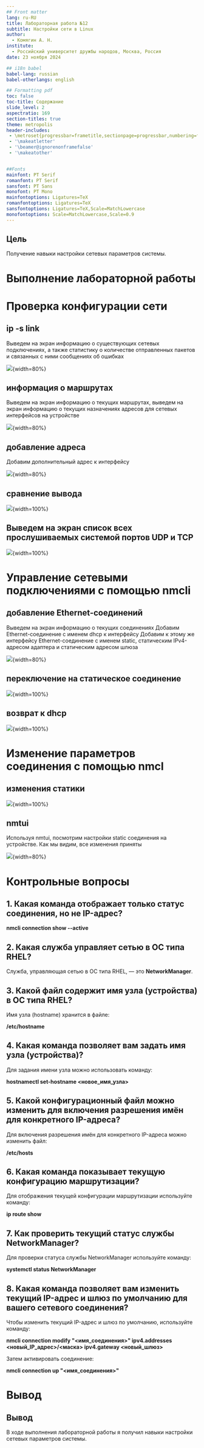 ```yaml
---
## Front matter
lang: ru-RU
title: Лабораторная работа №12
subtitle: Настройки сети в Linux
author:
  - Комягин А. Н.
institute:
  - Российский университет дружбы народов, Москва, Россия
date: 23 ноября 2024

## i18n babel
babel-lang: russian
babel-otherlangs: english

## Formatting pdf
toc: false
toc-title: Содержание
slide_level: 2
aspectratio: 169
section-titles: true
theme: metropolis
header-includes:
 - \metroset{progressbar=frametitle,sectionpage=progressbar,numbering=fraction}
 - '\makeatletter'
 - '\beamer@ignorenonframefalse'
 - '\makeatother'


##Fonts
mainfont: PT Serif
romanfont: PT Serif
sansfont: PT Sans
monofont: PT Mono
mainfontoptions: Ligatures=TeX
romanfontoptions: Ligatures=TeX
sansfontoptions: Ligatures=TeX,Scale=MatchLowercase
monofontoptions: Scale=MatchLowercase,Scale=0.9
---
```



## Цель

Получение навыки настройки сетевых параметров системы.

# Выполнение лабораторной работы

# Проверка конфигурации сети

## ip -s link

Выведем на экран информацию о существующих сетевых подключениях, а также статистику о количестве отправленных пакетов и связанных с ними сообщениях об ошибках

![](./image/1.PNG){width=80%}

## информация о маршрутах

Выведем на экран информацию о текущих маршрутах, выведем на экран информацию о текущих назначениях адресов для сетевых интерфейсов на устройстве 

![](./image/2.PNG){width=80%}

##  добавление адреса

Добавим дополнительный адрес к интерфейсу

![](./image/3.PNG){width=80%}

## сравнение вывода


![](./image/4.PNG){width=100%}


## Выведем на экран список всех прослушиваемых системой портов UDP и TCP

![](./image/5.PNG){width=100%}

# Управление сетевыми подключениями с помощью nmcli

## добавление Ethernet-соединений

Выведем на экран информацию о текущих соединениях
Добавим Ethernet-соединение с именем dhcp к интерфейсу
Добавим к этому же интерфейсу Ethernet-соединение с именем static, статическим
IPv4-адресом адаптера и статическим адресом шлюза

![](./image/6.PNG){width=80%}

## переключение на статическое соединение

![](./image/7.PNG){width=100%}

## возврат к dhcp

![](./image/8.PNG){width=100%}

# Изменение параметров соединения с помощью nmcl

## изменения статики

![](./image/9.PNG){width=100%}

## nmtui

Используя nmtui, посмотрим настройки static соединения на устройстве. Как мы видим, все изменения приняты

![](./image/10.PNG){width=80%}

# Контрольные вопросы

## 1. Какая команда отображает только статус соединения, но не IP-адрес?
   
   **nmcli connection show --active**

## 2. Какая служба управляет сетью в ОС типа RHEL?
   
   Служба, управляющая сетью в ОС типа RHEL, — это **NetworkManager**.

## 3. Какой файл содержит имя узла (устройства) в ОС типа RHEL?

   Имя узла (hostname) хранится в файле:
   
   **/etc/hostname**

## 4. Какая команда позволяет вам задать имя узла (устройства)?

   Для задания имени узла можно использовать команду:
   
  **hostnamectl set-hostname <новое_имя_узла>** 


## 5. Какой конфигурационный файл можно изменить для включения разрешения имён для конкретного IP-адреса?

   Для включения разрешения имён для конкретного IP-адреса можно изменить файл:
  
   **/etc/hosts**


## 6. Какая команда показывает текущую конфигурацию маршрутизации?

   Для отображения текущей конфигурации маршрутизации используйте команду:
   
   **ip route show**


## 7. Как проверить текущий статус службы NetworkManager?

   Для проверки статуса службы NetworkManager используйте команду:
   

   **systemctl status NetworkManager**
   

## 8. Какая команда позволяет вам изменить текущий IP-адрес и шлюз по умолчанию для вашего сетевого соединения?

   Чтобы изменить текущий IP-адрес и шлюз по умолчанию, используйте команду:
  

   **nmcli connection modify "<имя_соединения>" ipv4.addresses <новый_IP_адрес>/<маска> ipv4.gateway <новый_шлюз>**

   Затем активировать соединение:
   

   **nmcli connection up "<имя_соединения>"**
   
   
# Вывод

## Вывод

В ходе выполнения лабораторной работы я получил навыки настройки сетевых параметров системы.






















